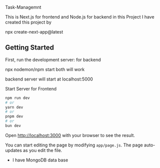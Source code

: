 Task-Managemnt 


This is Next.js for frontend and Node.js for backend in this  Project
I have created this project by 

npx create-next-app@latest

## Getting Started

First, run the development server: for backend 

npx nodemon/npm start both will work 

backend server will start at localhost:5000


Start Server for Frontend 
```bash
npm run dev
# or
yarn dev
# or
pnpm dev
# or
bun dev
```

Open [http://localhost:3000](http://localhost:3000) with your browser to see the result.

You can start editing the page by modifying `app/page.js`. The page auto-updates as you edit the file.

* I have MongoDB data base 